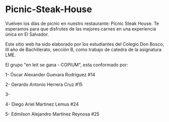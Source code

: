 # Picnic-Steak-House
Vuelven los días de picnic en nuestro restaurante: Picnic Steak House. Te esperamos para que disfrutes de las mejores carnes en una experiencia única en El Salvador.

Este sitio web ha sido elaborado por los estudiantes del Colegio Don Bosco, III año de Bachillerato, sección B, como trabajo de catedra de la asignatura LME.

El grupo "en leit se gana - COPIUM", esta conformado por:

1- Óscar Alexander Guevara Rodríguez #14

2- Gerardo Antonio Herrera Cruz #15

3- 

4- Diego Ariel Martinez Lemus #24

5- Edmilson Alejandro Martínez Reynosa #25
